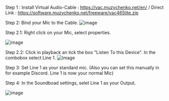 Step 1 : 
Install Virtual Audio-Cable : https://vac.muzychenko.net/en/ / Direct Link : https://software.muzychenko.net/freeware/vac465lite.zip

Step 2: Bind your Mic to the Cable. 
![image](https://user-images.githubusercontent.com/38528427/135294817-79193393-3891-4e08-a1bf-7148015333f5.png)

Step 2.1: Right click on your Mic, select properties.

![image](https://user-images.githubusercontent.com/38528427/135295204-a9bbaee1-1ee5-4797-88b6-c7e64fac7b2b.png)

Step 2.2: Click in playback an tick the box "Listen To this Device". In the combobox select Line 1.
![image](https://user-images.githubusercontent.com/38528427/135295599-7a26c205-f8da-4c3a-b5fb-e1d18f30b4e3.png)

Step 3: Set Line 1 as your standard mic. (Also you can set this manually in for example Discord. Line 1 is now your normal Mic)

Step 4: In the Soundboad settings, selet Line 1 as your Output.

![image](https://user-images.githubusercontent.com/38528427/135296065-c6b2ed17-51a0-4467-b957-a5fde1ec0785.png)
